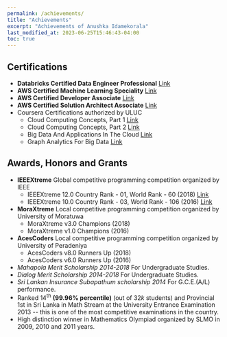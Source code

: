 ```yaml
---
permalink: /achievements/
title: "Achievements"
excerpt: "Achievements of Anushka Idamekorala"
last_modified_at: 2023-06-25T15:46:43-04:00
toc: true
---
```


## Certifications
- **Databricks Certified Data Engineer Professional** [Link](https://credentials.databricks.com/4323b72d-65c1-48fa-8e84-09eefbe6c218)
- **AWS Certified Machine Learning Speciality** [Link](https://www.credly.com/badges/53c1f21b-1446-4e7c-9199-5d4b69593307/linked_in_profile)
- **AWS Certified Developer Associate** [Link](https://www.credly.com/badges/f0e5b99e-724c-4493-8ba6-124a368dc4e1/linked_in_profile)
- **AWS Certified Solution Architect Associate** [Link](https://www.credly.com/badges/c7d2f2f6-7d95-4bc0-a8df-fed13da60fba/linked_in_profile)
- Coursera Certifications authorized by ULUC
  - Cloud Computing Concepts, Part 1 [Link](https://www.coursera.org/account/accomplishments/certificate/N8W4CNHADYZG)
  - Cloud Computing Concepts, Part 2 [Link](https://www.coursera.org/account/accomplishments/certificate/4ZA88PXHYD2E)
  - Big Data And Applications In The Cloud [Link](https://www.coursera.org/account/accomplishments/certificate/UNLFZ9JGLVYS)
  - Graph Analytics For Big Data [Link](https://www.coursera.org/account/accomplishments/certificate/NY2V2PR2SXHE)



## Awards, Honors and Grants

- **IEEEXtreme** Global competitive programming competition organized by IEEE
  - IEEEXtreme 12.0 Country Rank - 01, World Rank - 60 (2018) [Link](https://ieeextreme.org/wp-content/uploads/2018/11/IEEEXtreme-12.0-Global-Ranking.pdf)
  - IEEEXtreme 10.0 Country Rank - 03, World Rank - 106 (2016) [Link](https://ieeextreme.org/wp-content/uploads/2016/11/Ranking-by-Country.pdf)
- **MoraXtreme** Local competitive programming competition organized by University of Moratuwa
  - MoraXtreme v3.0 Champions (2018)
  - MoraXtreme v1.0 Champions (2016)
- **AcesCoders**   Local competitive programming competition organized by University of Peradeniya
  - AcesCoders v8.0 Runners Up (2018)
  - AcesCoders v6.0 Runners Up (2016)
- *Mahapola Merit Scholarship 2014-2018* For Undergraduate Studies.
- *Dialog Merit Scholarship 2014-2018* For Undergraduate Studies.
- *Sri Lankan Insurance Subapathum scholarship 2014* For G.C.E.(A/L) performance.
- Ranked 14<sup>th</sup> **(99.96% percentile)** (out of $32k$ students) and Provincial 1st in Sri Lanka in Math Stream at the University Entrance Examination 2013 -- this is one of the most competitive examinations in the country.
- High distinction winner in Mathematics Olympiad organized by SLMO in 2009, 2010 and 2011 years.

